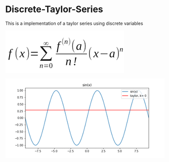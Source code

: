 # Discrete-Taylor-Series
This is a implementation of a taylor series using discrete variables



![Taylor Series](https://github.com/GuintherKovalski/Discrete-Taylor-Series/blob/master/images.png)



![Exemples](https://github.com/GuintherKovalski/Discrete-Taylor-Series/blob/master/ezgif.com-gif-maker.gif)
